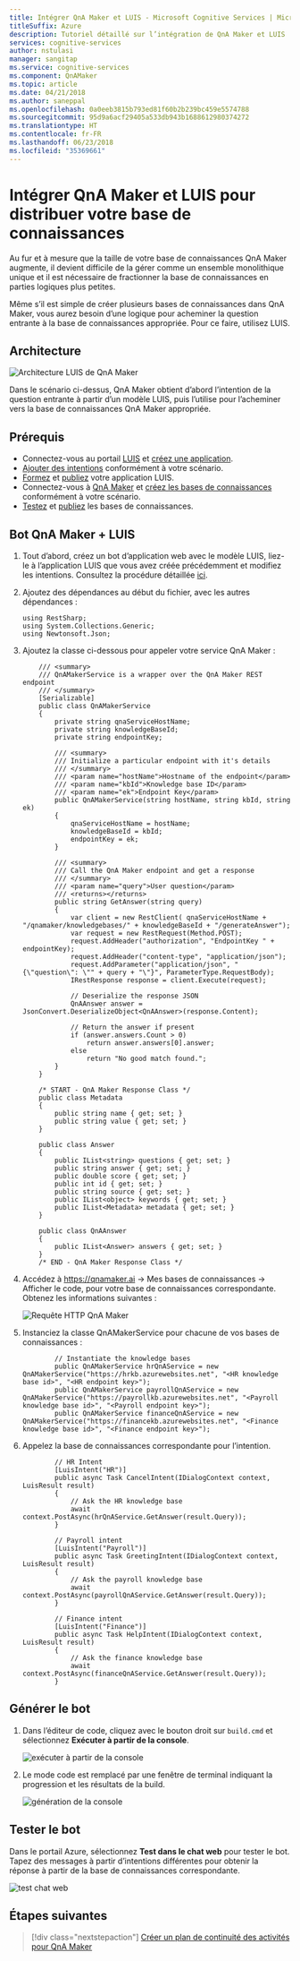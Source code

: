 ```yaml
---
title: Intégrer QnA Maker et LUIS - Microsoft Cognitive Services | Microsoft Docs
titleSuffix: Azure
description: Tutoriel détaillé sur l’intégration de QnA Maker et LUIS
services: cognitive-services
author: nstulasi
manager: sangitap
ms.service: cognitive-services
ms.component: QnAMaker
ms.topic: article
ms.date: 04/21/2018
ms.author: saneppal
ms.openlocfilehash: 0a0eeb3815b793ed81f60b2b239bc459e5574788
ms.sourcegitcommit: 95d9a6acf29405a533db943b1688612980374272
ms.translationtype: HT
ms.contentlocale: fr-FR
ms.lasthandoff: 06/23/2018
ms.locfileid: "35369661"
---
```

# <a name="integrate-qna-maker-and-luis-to-distribute-your-knowledge-base"></a>Intégrer QnA Maker et LUIS pour distribuer votre base de connaissances
Au fur et à mesure que la taille de votre base de connaissances QnA Maker augmente, il devient difficile de la gérer comme un ensemble monolithique unique et il est nécessaire de fractionner la base de connaissances en parties logiques plus petites.

Même s’il est simple de créer plusieurs bases de connaissances dans QnA Maker, vous aurez besoin d’une logique pour acheminer la question entrante à la base de connaissances appropriée. Pour ce faire, utilisez LUIS.

## <a name="architecture"></a>Architecture

![Architecture LUIS de QnA Maker](../media/qnamaker-tutorials-qna-luis/qnamaker-luis-architecture.PNG)

Dans le scénario ci-dessus, QnA Maker obtient d’abord l’intention de la question entrante à partir d’un modèle LUIS, puis l’utilise pour l’acheminer vers la base de connaissances QnA Maker appropriée.

## <a name="prerequisites"></a>Prérequis
- Connectez-vous au portail [LUIS](https://www.luis.ai/) et [créez une application](https://docs.microsoft.com/en-us/azure/cognitive-services/luis/create-new-app).
- [Ajouter des intentions](https://docs.microsoft.com/en-us/azure/cognitive-services/luis/add-intents) conformément à votre scénario.
- [Formez](https://docs.microsoft.com/en-us/azure/cognitive-services/luis/luis-how-to-train) et [publiez](https://docs.microsoft.com/en-us/azure/cognitive-services/luis/publishapp) votre application LUIS.
- Connectez-vous à [QnA Maker](https://qnamaker.ai) et [créez les bases de connaissances]() conformément à votre scénario.
- [Testez]() et [publiez]() les bases de connaissances.

## <a name="qna-maker--luis-bot"></a>Bot QnA Maker + LUIS
1. Tout d’abord, créez un bot d’application web avec le modèle LUIS, liez-le à l’application LUIS que vous avez créée précédemment et modifiez les intentions. Consultez la procédure détaillée [ici](https://docs.microsoft.com/en-us/azure/cognitive-services/luis/luis-csharp-tutorial-build-bot-framework-sample).

2. Ajoutez des dépendances au début du fichier, avec les autres dépendances :

    ```
    using RestSharp;
    using System.Collections.Generic;
    using Newtonsoft.Json;
    ```
3. Ajoutez la classe ci-dessous pour appeler votre service QnA Maker :

    ```
        /// <summary>
        /// QnAMakerService is a wrapper over the QnA Maker REST endpoint
        /// </summary>
        [Serializable]
        public class QnAMakerService
        {
            private string qnaServiceHostName;
            private string knowledgeBaseId;
            private string endpointKey;
    
            /// <summary>
            /// Initialize a particular endpoint with it's details
            /// </summary>
            /// <param name="hostName">Hostname of the endpoint</param>
            /// <param name="kbId">Knowledge base ID</param>
            /// <param name="ek">Endpoint Key</param>
            public QnAMakerService(string hostName, string kbId, string ek)
            {
                qnaServiceHostName = hostName;
                knowledgeBaseId = kbId;
                endpointKey = ek;
            }
    
            /// <summary>
            /// Call the QnA Maker endpoint and get a response
            /// </summary>
            /// <param name="query">User question</param>
            /// <returns></returns>
            public string GetAnswer(string query)
            {
                var client = new RestClient( qnaServiceHostName + "/qnamaker/knowledgebases/" + knowledgeBaseId + "/generateAnswer");
                var request = new RestRequest(Method.POST);
                request.AddHeader("authorization", "EndpointKey " + endpointKey);
                request.AddHeader("content-type", "application/json");
                request.AddParameter("application/json", "{\"question\": \"" + query + "\"}", ParameterType.RequestBody);
                IRestResponse response = client.Execute(request);
    
                // Deserialize the response JSON
                QnAAnswer answer = JsonConvert.DeserializeObject<QnAAnswer>(response.Content);
    
                // Return the answer if present
                if (answer.answers.Count > 0)
                    return answer.answers[0].answer;
                else
                    return "No good match found.";
            }
        }
    
        /* START - QnA Maker Response Class */
        public class Metadata
        {
            public string name { get; set; }
            public string value { get; set; }
        }
    
        public class Answer
        {
            public IList<string> questions { get; set; }
            public string answer { get; set; }
            public double score { get; set; }
            public int id { get; set; }
            public string source { get; set; }
            public IList<object> keywords { get; set; }
            public IList<Metadata> metadata { get; set; }
        }
    
        public class QnAAnswer
        {
            public IList<Answer> answers { get; set; }
        }
        /* END - QnA Maker Response Class */
    ```

3. Accédez à https://qnamaker.ai -> Mes bases de connaissances -> Afficher le code, pour votre base de connaissances correspondante. Obtenez les informations suivantes :

    ![Requête HTTP QnA Maker](../media/qnamaker-tutorials-qna-luis/qnamaker-http-request.png)

4. Instanciez la classe QnAMakerService pour chacune de vos bases de connaissances :
    ```
            // Instantiate the knowledge bases
            public QnAMakerService hrQnAService = new QnAMakerService("https://hrkb.azurewebsites.net", "<HR knowledge base id>", "<HR endpoint key>");
            public QnAMakerService payrollQnAService = new QnAMakerService("https://payrollkb.azurewebsites.net", "<Payroll knowledge base id>", "<Payroll endpoint key>");
            public QnAMakerService financeQnAService = new QnAMakerService("https://financekb.azurewebsites.net", "<Finance knowledge base id>", "<Finance endpoint key>");
    ```

5. Appelez la base de connaissances correspondante pour l’intention.
    ```
            // HR Intent
            [LuisIntent("HR")]
            public async Task CancelIntent(IDialogContext context, LuisResult result)
            {
                // Ask the HR knowledge base
                await context.PostAsync(hrQnAService.GetAnswer(result.Query));
            }
    
            // Payroll intent
            [LuisIntent("Payroll")]
            public async Task GreetingIntent(IDialogContext context, LuisResult result)
            {
                // Ask the payroll knowledge base
                await context.PostAsync(payrollQnAService.GetAnswer(result.Query));
            }
    
            // Finance intent
            [LuisIntent("Finance")]
            public async Task HelpIntent(IDialogContext context, LuisResult result)
            {
                // Ask the finance knowledge base
                await context.PostAsync(financeQnAService.GetAnswer(result.Query));
            }
    ```

## <a name="build-the-bot"></a>Générer le bot
1. Dans l’éditeur de code, cliquez avec le bouton droit sur `build.cmd` et sélectionnez **Exécuter à partir de la console**.

    ![exécuter à partir de la console](../media/qnamaker-tutorials-qna-luis/run-from-console.png)

2. Le mode code est remplacé par une fenêtre de terminal indiquant la progression et les résultats de la build.

    ![génération de la console](../media/qnamaker-tutorials-qna-luis/console-build.png)

## <a name="test-the-bot"></a>Tester le bot
Dans le portail Azure, sélectionnez **Test dans le chat web** pour tester le bot. Tapez des messages à partir d’intentions différentes pour obtenir la réponse à partir de la base de connaissances correspondante.

![test chat web](../media/qnamaker-tutorials-qna-luis/qnamaker-web-chat.png)

## <a name="next-steps"></a>Étapes suivantes

> [!div class="nextstepaction"]
> [Créer un plan de continuité des activités pour QnA Maker](../How-To/business-continuity-plan.md)

